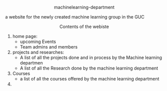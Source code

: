 <p align = "center"> machinelearning-department</p>
a website for the newly created machine learning group in the GUC


<p align = "center"> Contents of the webiste</p> 

<ol>
	<li>home page:
		<ul>
			<li>
				upcoming Events
			</li>
			<li>
				Team admins and members 
			</li>
		</ul>
	</li>
	<li>projects and researches: 
		<ul>
			<li>
				A list of all the projects done and in process by the Machine learning departmen
			</li>
			<li>
				A list of all the Research done by the machine learning department
			</li>
		</ul>
	</li>
	<li> Courses
		<ul>
			<li>
				a list of all the courses offered by the machine learning department
			</li>
		</ul>
	<li>
</ol> 
